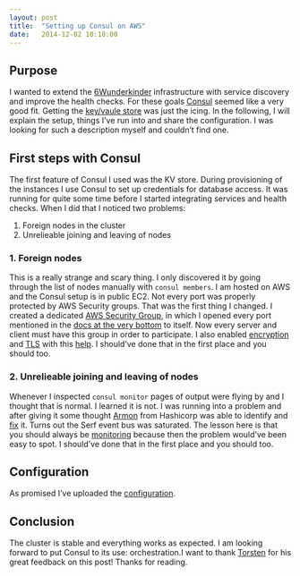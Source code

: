 ```yaml
---
layout: post
title:  "Setting up Consul on AWS"
date:   2014-12-02 10:18:00
---
```


## Purpose

I wanted to extend the [6Wunderkinder](http://www.6wunderkinder.com/) infrastructure with service discovery and improve the health checks. For these goals [Consul](https://consul.io) seemed like a very good fit. Getting the [key/vaule store](https://consul.io/docs/agent/http.html#kv) was just the icing. In the following, I will explain the setup, things I’ve run into and share the configuration. I was looking for such a description myself and couldn’t find one.

## First steps with Consul

The first feature of Consul I used was the KV store.  During provisioning of the instances I use Consul to set up credentials for database access. It was running for quite some time before I started integrating services and health checks. When I did that I noticed two problems:

1. Foreign nodes in the cluster
2. Unrelieable joining and leaving of nodes

### 1. Foreign nodes

This is a really strange and scary thing. I only discovered it by going through the list of nodes manually with `consul members`. I am hosted on AWS and the Consul setup is in public EC2. Not every port was properly protected by AWS Security groups. That was the first thing I changed. I created a dedicated [AWS Security Group](https://gist.github.com/i0rek/370eee40379668983455), in which I opened every port mentioned in the [docs at the very bottom](https://consul.io/docs/agent/options.html) to itself. Now every server and client must have this group in order to participate. I also enabled [encryption](https://consul.io/docs/agent/encryption.html) and [TLS](https://consul.io/docs/agent/encryption.html) with this [help](https://www.digitalocean.com/community/tutorials/how-to-secure-consul-with-tls-encryption-on-ubuntu-14-04). I should’ve done that in the first place and you should too.

### 2. Unrelieable joining and leaving of nodes

Whenever I inspected `consul monitor` pages of output were flying by and I thought that is normal. I learned it is not. I was running into a problem  and after giving it some thought [Armon](https://twitter.com/armon) from Hashicorp was able to identify and [fix](https://github.com/hashicorp/memberlist/commit/63ef41a08f845463ae968b58ca4927666ccc1f4e) it. Turns out the Serf event bus was saturated. The lesson here is that you should always be [monitoring](https://consul.io/docs/agent/telemetry.html) because then the problem would’ve been easy to spot. I should’ve done that in the first place and you should too.

## Configuration

As promised I’ve uploaded the [configuration](https://gist.github.com/i0rek/d8ed565f79d9c250004d).

## Conclusion

The cluster is stable and everything works as expected. I am looking forward to put Consul to its use: orchestration.I want to thank [Torsten](http://torsten.io) for his great feedback on this post! Thanks for reading.
